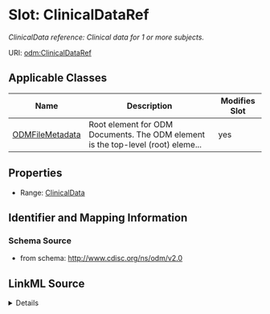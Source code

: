 # Slot: ClinicalDataRef


_ClinicalData reference: Clinical data for 1 or more subjects._



URI: [odm:ClinicalDataRef](http://www.cdisc.org/ns/odm/v2.0/ClinicalDataRef)



<!-- no inheritance hierarchy -->




## Applicable Classes

| Name | Description | Modifies Slot |
| --- | --- | --- |
[ODMFileMetadata](ODMFileMetadata.md) | Root element for ODM Documents. The ODM element is the top-level (root) eleme... |  yes  |







## Properties

* Range: [ClinicalData](ClinicalData.md)





## Identifier and Mapping Information







### Schema Source


* from schema: http://www.cdisc.org/ns/odm/v2.0




## LinkML Source

<details>
```yaml
name: ClinicalDataRef
description: 'ClinicalData reference: Clinical data for 1 or more subjects.'
from_schema: http://www.cdisc.org/ns/odm/v2.0
rank: 1000
identifier: false
alias: ClinicalDataRef
domain_of:
- ODMFileMetadata
range: ClinicalData

```
</details>